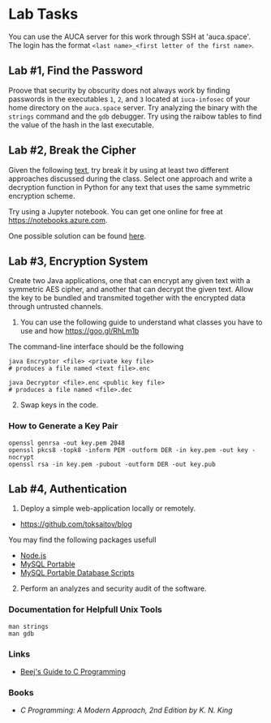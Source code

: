 Lab Tasks
=========

You can use the AUCA server for this work through SSH at 'auca.space'. The login
has the format `<last name>_<first letter of the first name>`.

## Lab #1, Find the Password

Proove that security by obscurity does not always work by finding passwords in the executables `1`, `2`, and `3` located
at `iuca-infosec` of your home directory on the `auca.space` server. Try analyzing the binary with the `strings` command and the `gdb` debugger. Try using the raibow tables to find the value of the hash in the last executable.

## Lab #2, Break the Cipher

Given the following [text](https://drive.google.com/file/d/19Q60HCDDswcSA_BvWlVV-Q641Vs2i1KA/view?usp=sharing), try break it by using at least two different approaches discussed during the class. Select one
approach and write a decryption function in Python for any text that uses the same symmetric encryption scheme.

Try using a Jupyter notebook. You can get one online for free at <https://notebooks.azure.com>.

One possible solution can be found [here](https://notebooks.azure.com/toksaitov-gatech/libraries/iuca-infosec-lab02).

## Lab #3, Encryption System

Create two Java applications, one that can encrypt any given text with a symmetric AES cipher, and another that can decrypt the
given text. Allow the key to be bundled and transmited together with the encrypted data through untrusted channels.

1. You can use the following guide to understand what classes you have to use and how <https://goo.gl/RhLm1b>

The command-line interface should be the following

    java Encryptor <file> <private key file>
    # produces a file named <text file>.enc

    java Decryptor <file>.enc <public key file>
    # produces a file named <file>.dec

2. Swap keys in the code.

### How to Generate a Key Pair

    openssl genrsa -out key.pem 2048
    openssl pkcs8 -topk8 -inform PEM -outform DER -in key.pem -out key -nocrypt
    openssl rsa -in key.pem -pubout -outform DER -out key.pub

## Lab #4, Authentication

1. Deploy a simple web-application locally or remotely.

* <https://github.com/toksaitov/blog>

You may find the following packages usefull

* [Node.js](https://nodejs.org/en/download)
* [MySQL Portable](https://drive.google.com/open?id=1F4hwoBiYcxL_uEPHP_8s2Gps53Q9FXzy)
* [MySQL Portable Database Scripts](https://github.com/toksaitov/portable-mysql.git)

2. Perform an analyzes and security audit of the software.

### Documentation for Helpfull Unix Tools

    man strings
    man gdb

### Links

* [Beej's Guide to C Programming](http://beej.us/guide/bgc)

### Books

* _C Programming: A Modern Approach, 2nd Edition by K. N. King_
